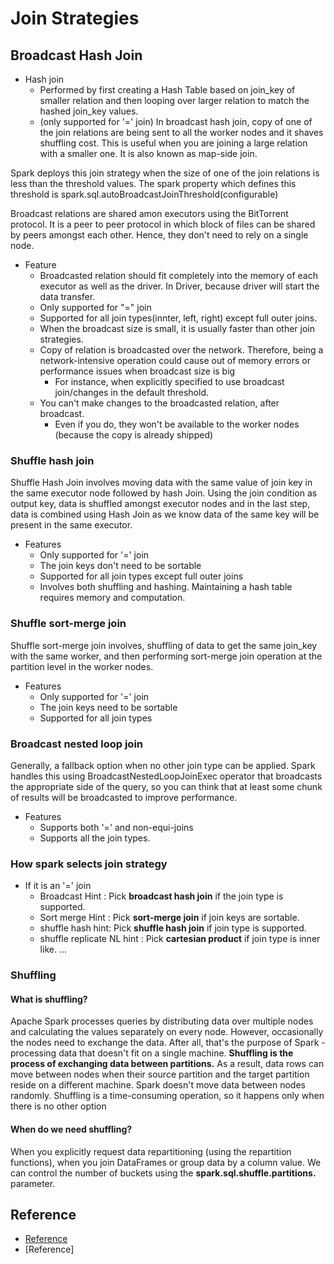 # Join Strategies 

## Broadcast Hash Join
- Hash join
  - Performed by first creating a Hash Table based on join_key of smaller relation and then looping over larger relation to match the hashed join_key values.
  - (only supported for '=' join)
In broadcast hash join, copy of one of the join relations are being sent to all the worker nodes and it shaves shuffling cost.
This is useful when you are joining a large relation with a smaller one.
It is also known as map-side join.

Spark deploys this join strategy when the size of one of the join relations is less than the threshold values.
The spark property which defines this threshold is spark.sql.autoBroadcastJoinThreshold(configurable)

Broadcast relations are shared amon executors using the BitTorrent protocol.
It is a peer to peer protocol in which block of files can be shared by peers amongst each other.
Hence, they don't need to rely on a single node.

- Feature
  - Broadcasted relation should fit completely into the memory of each executor as well as the driver. In Driver, because driver will start the data transfer.
  - Only supported for "=" join
  - Supported for all join types(innter, left, right) except full outer joins.
  - When the broadcast size is small, it is usually faster than other join strategies.
  - Copy of relation is broadcasted over the network. Therefore, being a network-intensive operation could cause out of memory errors or performance issues when broadcast size is big
    - For instance, when explicitly specified to use broadcast join/changes in the default threshold.
  - You can't make changes to the broadcasted relation, after broadcast.
    - Even if you do, they won't be available to the worker nodes (because the copy is already shipped)

### Shuffle hash join
Shuffle Hash Join involves moving data with the same value of join key in the same executor node followed by hash Join.
Using the join condition as output key, data is shuffled amongst executor nodes and in the last step, data is combined using Hash Join
as we know data of the same key will be present in the same executor.
- Features
  - Only supported for '=' join
  - The join keys don't need to be sortable
  - Supported for all join types except full outer joins
  - Involves both shuffling and hashing. Maintaining a hash table requires memory and computation.

### Shuffle sort-merge join
Shuffle sort-merge join involves, shuffling of data to get the same join_key with the same worker, and then performing sort-merge join operation at the partition level in the worker nodes.
- Features
  - Only supported for '=' join
  - The join keys need to be sortable
  - Supported for all join types

### Broadcast nested loop join
Generally, a fallback option when no other join type can be applied.
Spark handles this using BroadcastNestedLoopJoinExec operator that broadcasts the appropriate side of the query, so you can think that at least some chunk of results will be broadcasted to improve performance.
- Features
  - Supports both '=' and non-equi-joins
  - Supports all the join types.

### How spark selects join strategy
- If it is an '=' join
  - Broadcast Hint : Pick **broadcast hash join** if the join type is supported.
  - Sort merge Hint : Pick **sort-merge join** if join keys are sortable.
  - shuffle hash hint: Pick **shuffle hash join** if join type is supported.
  - shuffle replicate NL hint : Pick **cartesian product** if join type is inner like.
...

### Shuffling
#### What is shuffling?
Apache Spark processes queries by distributing data over multiple nodes and calculating the values separately on every node.
However, occasionally the nodes need to exchange the data.
After all, that's the purpose of Spark - processing data that doesn't fit on a single machine.
**Shuffling is the process of exchanging data between partitions.**
As a result, data rows can move between nodes when their source partition and the target partition reside on a different machine.
Spark doesn't move data between nodes randomly.
Shuffling is a time-consuming operation, so it happens only when there is no other option

#### When do we need shuffling?
When you explicitly request data repartitioning (using the repartition functions), when you join DataFrames or group data by a column value.
We can control the number of buckets using the **spark.sql.shuffle.partitions.** parameter.


## Reference
- [Reference](https://towardsdatascience.com/strategies-of-spark-join-c0e7b4572bcf)
- [Reference]